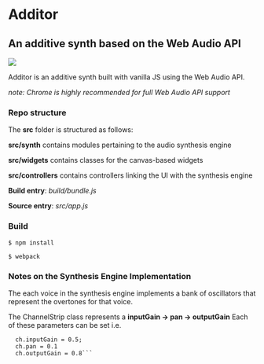 Additor
=======
An additive synth based on the Web Audio API
------------------------------------------------
![](https://vsm22.github.io/images/additor1_cropped.png)

Additor is an additive synth built with vanilla JS using the Web Audio API.

*note: Chrome is highly recommended for full Web Audio API support*

### Repo structure

The **src** folder is structured as follows:

**src/synth** contains modules pertaining to the audio synthesis engine

**src/widgets** contains classes for the canvas-based widgets

**src/controllers** contains controllers linking the UI with the synthesis engine

**Build entry**: *build/bundle.js*

**Source entry**: *src/app.js*

### Build

`$ npm install`

`$ webpack`

### Notes on the Synthesis Engine Implementation

The each voice in the synthesis engine implements a bank of oscillators that represent the overtones for that voice.

The ChannelStrip class represents a **inputGain -> pan -> outputGain**
Each of these parameters can be set i.e.
``` let ch = new ChannelStrip();
  ch.inputGain = 0.5;
  ch.pan = 0.1
  ch.outputGain = 0.8```

